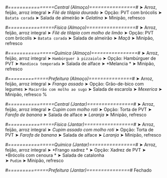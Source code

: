 
*#================Central (Almoço)================#*
➤ Arroz, feijão, arroz integral
➤ *Filé de tilápia dourado*
➤ Opção: PVT com brócolis
➤ `Batata corada`
➤ Salada de almeirão
➤ *Gelatina*
➤ Minipão, refresco

*#================Física (Almoço)=================#*
➤ Arroz, feijão, arroz integral
➤ *Filé de tilápia com molho de limão*
➤ Opção: PVT com brócolis
➤ `Batata corada`
➤ Salada de almeirão
➤ *Maçã*
➤ Minipão, refresco

*#================Química (Almoço)================#*
➤ Arroz, feijão, arroz integral
➤ `Hambúrguer à pizzaiolo`
➤ Opção: Hambúrguer de PVT
➤ `Mandioca temperada`
➤ Salada de alface 
➤ *Melancia  *
➤ Minipão, refresco

*#==============Prefeitura (Almoço)===============#*
➤ Arroz, feijão, arroz integral
➤ *Frango assado*
➤ Opção: Grão-de-bico com legumes
➤ `Macarrão com molho ao sugo`
➤ Salada de escarola
➤ *Mexerica*
➤ Minipão, refresco
%

*#================Central (Jantar)================#*
➤ Arroz, feijão, arroz integral
➤ *Cupim com molho roti*
➤ Opção: Torta de PVT
➤ *Farofa de banana*
➤ Salada de alface
➤ *Laranja*
➤ Minipão, refresco

*#================Física (Jantar)=================#*
➤ Arroz, feijão, arroz integral
➤ *Cupim assado com molho roti*
➤ Opção: Torta de PVT
➤ *Farofa de banana*
➤ Salada de alface
➤ *Laranja*
➤ Minipão, refresco

*#================Química (Jantar)================#*
➤ Arroz, feijão, arroz integral
➤ *Frango xadrez *
➤ Opção: Xadrez de PVT
➤ *Brócolis com cenoura *
➤ Salada de catalonha   
➤ `Pudim`
➤ Minipão, refresco

*#==============Prefeitura (Jantar)===============#*
Fechado
